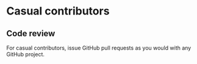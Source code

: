 # Casual contributors

## Code review

For casual contributors, issue GitHub pull requests as you would with any GitHub project.
